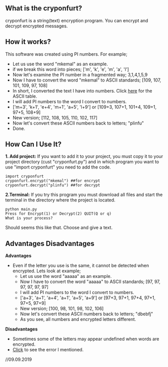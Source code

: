 ﻿## What is the cryponfurt?
cryponfurt is a string(text) encryption program. You can encrypt and decrypt encrypted messages.

## How it works?
This software was created using PI numbers. For example;

 - Let us use the word "mkemal" as an example.
 - if we break this word into pieces; ['m', 'k', 'e', 'm', 'a', 'l']
 - Now let's examine the PI number in a fragmented way; 3,1,4,1,5,9
 - Now I have to convert the word "mkemal" to ASCII standards; [109, 107, 101, 109, 97, 108]
 - In short, I converted the text I have into numbers. Click [here](https://www.asciitable.com/) for the ASCII table.
 - I will add PI numbers to the word I convert to numbers.
 - ['m+3', 'k+1', 'e+4', 'm+1', 'a+5', 'l+9'] or [109+3, 107+1, 101+4, 109+1, 97+5, 108+9]
 - New version; [112, 108, 105, 110, 102, 117]
 - Now let's convert these ASCII numbers back to letters; "plinfu"
 - Done.

## How Can I Use It?

 **1. Add project:** If you want to add it to your project, you must copy it to your project directory (cust "cryponfurt.py") and in which program you want to use "import cryponfurt" you need to add the code.

    import cryponfurt
    cryponfurt.encrypt("mkemal") ##for encrypt
    cryponfurt.decrypt("plinfu") ##for decrypt

 **2.Terminal:** If you try this program you must download all files and start the terminal in the directory where the project is located.
 

    python main.py
    Press for Encrypt(1) or Decrypt(2) QUIT(Q or q)
    What is your process?

Should seems this like that. Choose and give a text.


## Advantages Disadvantages
**Advantages**
 - Even if the letter you use is the same, it cannot be detected when encrypted. Lets look at example;
	 -  Let us use the word "aaaaa" as an example.
	 -  Now I have to convert the word "aaaaa" to ASCII standards; [97, 97, 97, 97, 97, 97]
	 -  I will add PI numbers to the word I convert to numbers.
	 - ['a+3', 'a+1', 'a+4', 'a+1', 'a+5', 'a+9'] or [97+3, 97+1, 97+4, 97+1, 97+5, 97+9]
	 - New version; [100, 98, 101, 98, 102, 106]
	 - Now let's convert these ASCII numbers back to letters; "dbebfj"
	 - As you see, all numbers and encrypted letters different.

**Disadvantages**

 - Sometimes some of the letters may appear undefined when words are encrypted.
 - [Click](https://drive.google.com/open?id=1gc6TAdK_d7zGNLFbTRn7vx-cuZgh_9I2) to see the error I mentioned.
 
 
 //09.09.2019
	
	
